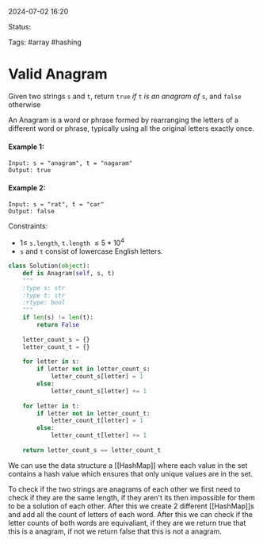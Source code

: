 2024-07-02 16:20

Status: 

Tags: #array #hashing 

# Valid Anagram

Given two strings `s` and `t`, return `true` *if* `t` *is an anagram of* `s`, and `false` otherwise

An Anagram is a word or phrase formed by rearranging the letters of a different word or phrase, typically using all the original letters exactly once. 

#### Example 1: 
	Input: s = "anagram", t = "nagaram"
	Output: true
#### Example 2: 
	Input: s = "rat", t = "car"
	Output: false

Constraints:
- $1 \leq$ `s.length`, `t.length` $\leq 5 * 10^4$
- `s` and `t` consist of lowercase English letters.

```python
class Solution(object):
	def is Anagram(self, s, t)
	"""
	:type s: str
	:type t: str
	:rtype: bool
	"""
	if len(s) != len(t):
		return False
	
	letter_count_s = {}
	letter_count_t = {}
	
	for letter in s:
		if letter not in letter_count_s:
			letter_count_s[letter] = 1
		else:
			letter_count_s[letter] += 1
	
	for letter in t: 
		if letter not in letter_count_t:
			letter_count_t[letter] = 1
		else:
			letter_count_t[letter] += 1
	
	return letter_count_s == letter_count_t
```

We can use the data structure a [[HashMap]] where each value in the set contains a hash value which ensures that only unique values are in the set. 

To check if the two strings are anagrams of each other we first need to check if they are the same length, if they aren't its then impossible for them to be a solution of each other. After this we create 2 different [[HashMap]]s and add all the count of letters of each word. After this we can check if the letter counts of both words are equivaliant, if they are we return true that this is a anagram, if not we return false that this is not a anagram. 